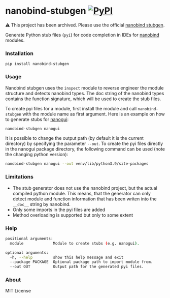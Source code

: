 # nanobind-stubgen [![PyPI](https://img.shields.io/pypi/v/nanobind-stubgen)](https://pypi.org/project/nanobind-stubgen/)

 ⚠️ This project has been archived. Please use the official [nanobind stubgen](https://nanobind.readthedocs.io/en/latest/typing.html#stub-generation).

Generate Python stub files (`pyi`) for code completion in IDEs for [nanobind](https://github.com/wjakob/nanobind) modules.

### Installation

```
pip install nanobind-stubgen
```

### Usage

Nanobind stubgen uses the `inspect` module to reverse engineer the module structure and detects nanobind types. The doc
string of the nanobind types contains the function signature, which will be used to create the stub files.

To create pyi files for a module, first install the module and call `nanobind-stubgen` with the module name as first argument. 
Here is an example on how to generate stubs for [nanogui](https://github.com/mitsuba-renderer/nanogui):

```bash
nanobind-stubgen nanogui
```

It is possible to change the output path (by default it is the current directory) by specifying the parameter `--out`. To
create the pyi files directly in the nanogui package directory, the following command can be used (note the
changing python version):

```bash
nanobind-stubgen nanogui --out venv/lib/python3.9/site-packages
```

### Limitations
- The stub generator does not use the nanobind project, but the actual compiled python module. This means, that the generator can only detect module and function information that has been writen into the `__doc__` string by nanobind.
- Only some imports in the pyi files are added
- Method overloading is supported but only to some extent
 
### Help

```bash
positional arguments:
  module             Module to create stubs (e.g. nanogui).

optional arguments:
  -h, --help         show this help message and exit
  --package PACKAGE  Optional package path to import module from.
  --out OUT          Output path for the generated pyi files.
```

### About
MIT License
